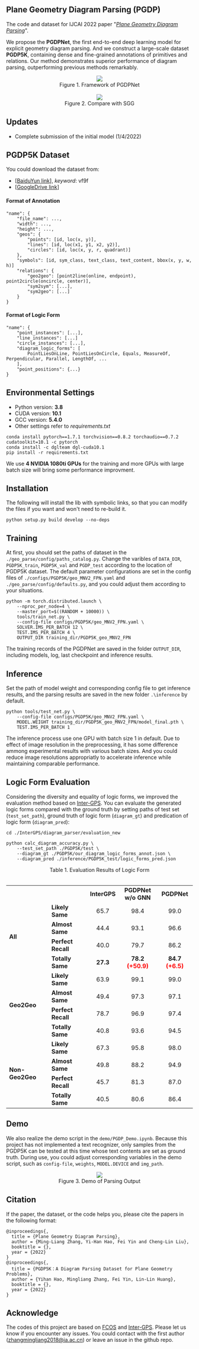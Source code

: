 ## Plane Geometry Diagram Parsing (PGDP)

The code and dataset for IJCAI 2022 paper "[*Plane Geometry Diagram Parsing*]()".

We propose the **PGDPNet**, the first end-to-end deep learning model for explicit geometry diagram parsing. And we construct a large-scale dataset **PGDP5K**, containing dense and fine-grained annotations of primitives and relations. Our method demonstrates superior performance of diagram parsing, outperforming previous methods remarkably.
<div align=center>
	<img src="images/framework.png">
	
</div>
<div align=center>
	Figure 1. Framework of PGDPNet
</div>
</br>
<div align=center>
	<img src="images/compare.png">
</div>
<div align=center>
	Figure 2. Compare with SGG
</div>

## Updates

- Complete submission of the initial model (1/4/2022)

## PGDP5K Dataset
You could download the dataset from:
- [[BaiduYun link](https://pan.baidu.com/s/1TDtWxf0bQZEDnFRGzoxKbg)], _keyword_: vf9f
- [[GoogleDrive link](https://drive.google.com/file/d/1OT332RT-4bV8IKeaaLe2LjWqs1iELoil/view?usp=sharing)]

#### Format of Annotation
```
"name": {
    "file_name": ...,
    "width": ...,
    "height": ...,
    "geos": {
        "points": [id, loc(x, y)], 
        "lines": [id, loc(x1, y1, x2, y2)],
        "circles": [id, loc(x, y, r, quadrant)]           
    },
    "symbols": [id, sym_class, text_class, text_content, bbox(x, y, w, h)]
    "relations": {
        "geo2geo": [point2line(online, endpoint), point2circle(oncircle, center)],
        "sym2sym": [...],
        "sym2geo": [...]
    }
}
```
#### Format of Logic Form
```
"name": {
    "point_instances": [...],
    "line_instances": [...]
    "circle_instances": [...],
    "diagram_logic_forms": [
        PointLiesOnLine, PointLiesOnCircle, Equals, MeasureOf, Perpendicular, Parallel, LengthOf, ...
    ],
    "point_positions": {...}
}
```
## Environmental Settings
- Python version: **3.8**
- CUDA version: **10.1**
- GCC version: **5.4.0**
- Other settings refer to *requirements.txt*
```
conda install pytorch==1.7.1 torchvision==0.8.2 torchaudio==0.7.2 cudatoolkit=10.1 -c pytorch
conda install -c dglteam dgl-cuda10.1
pip install -r requirements.txt
```

We use **4 NVIDIA 1080ti GPUs** for the training and more GPUs with large batch size will bring some performance improvment.

## Installation

The following will install the lib with symbolic links, so that you can modify the files if you want and won't need to re-build it.
```
python setup.py build develop --no-deps
```

## Training

At first, you should set the paths of dataset in the `./geo_parse/config/paths_catalog.py`. Change the varibles of `DATA_DIR`, `PGDP5K_train`, `PGDP5K_val` and `PGDP_test` according to the location of PGDP5K dataset. The default parameter configurations are set in the config files of `./configs/PGDP5K/geo_MNV2_FPN.yaml` and `./geo_parse/config/defaults.py`, and you could adjust them according to your situations.

```
python -m torch.distributed.launch \
    --nproc_per_node=4 \
    --master_port=$((RANDOM + 10000)) \
    tools/train_net.py \
    --config-file configs/PGDP5K/geo_MNV2_FPN.yaml \
    SOLVER.IMS_PER_BATCH 12 \
    TEST.IMS_PER_BATCH 4 \
    OUTPUT_DIR training_dir/PGDP5K_geo_MNV2_FPN
```
The training records of the PGDPNet are saved in the folder `OUTPUT_DIR`, including models, log, last checkpoint and inference results.  

## Inference

Set the path of model weight and corresponding config file to get inference results, and the parsing results are saved in the new folder `.\inference` by default.

```
python tools/test_net.py \
    --config-file configs/PGDP5K/geo_MNV2_FPN.yaml \
    MODEL.WEIGHT training_dir/PGDP5K_geo_MNV2_FPN/model_final.pth \
    TEST.IMS_PER_BATCH 1
```
The inference process use one GPU with batch size 1 in default. Due to effect of image resolution in the preprocessing, it has some difference ammong experimental results with various batch sizes. And you could reduce image resolutions appropriatly to accelerate inference while maintaining comparable performance.

## Logic Form Evaluation

Considering the diversity and equality of logic forms, we improved the evaluation method based on [Inter-GPS](https://github.com/lupantech/InterGPS). You can evaluate the generated logic forms compared with the ground truth by setting paths of test set (`test_set_path`), ground truth of logic form (`diagram_gt`) and predication of logic form (`diagram_pred`):

```
cd ./InterGPS/diagram_parser/evaluation_new
```
```
python calc_diagram_accuracy.py \ 
    --test_set_path ./PGDP5K/test \ 
    --diagram_gt ./PGDP5K/our_diagram_logic_forms_annot.json \ 
    --diagram_pred ./inference/PGDP5K_test/logic_forms_pred.json
```

<div align=center>
	Table 1. Evaluation Results of Logic Form
</div>
</br>
<table align="center">
	<tr>
        <td colspan="2"></td>
	    <td align="center"><b>InterGPS</b></td>
	    <td align="center"><b>PGDPNet<br>w/o GNN</b></td>
	    <td align="center"><b>PGDPNet</b></td>  
	</tr>
    <tr>
        <td rowspan="4"><b>All</b></td>
        <td><b>Likely Same</b></td>
	    <td align="center">65.7</td>
	    <td align="center">98.4</td>
	    <td align="center">99.0</td>  
	</tr>
    <tr>
        <td><b>Almost Same</b></td>
	    <td align="center">44.4</td>
	    <td align="center">93.1</td>
	    <td align="center">96.6</td>  
	</tr>
    <tr>
        <td><b>Perfect Recall</b></td>
	    <td align="center">40.0</td>
	    <td align="center">79.7</td>
	    <td align="center">86.2</td>  
	</tr>
    <tr>
        <td><b>Totally Same</b></td>
	    <td align="center"><b>27.3</b></td>
	    <td align="center"><b>78.2<font color='red'> (+50.9) </font></b></td>
	    <td align="center"><b>84.7<font color='red'> (+6.5) </font></b></td>  
	</tr>
      <tr>
        <td rowspan="4"><b>Geo2Geo</b></td>
        <td><b>Likely Same</b></td>
        <td align="center">63.9</td>
	    <td align="center">99.1</td>
	    <td align="center">99.0</td>
	</tr>
    <tr>
        <td><b>Almost Same</b></td>
        <td align="center">49.4</td>
	    <td align="center">97.3</td>
	    <td align="center">97.1</td>   
	</tr>
    <tr>
        <td><b>Perfect Recall</b></td>
	    <td align="center">78.7</td>
	    <td align="center">96.9</td>
	    <td align="center">97.4</td>  
	</tr>
    <tr>
        <td><b>Totally Same</b></td>
	    <td align="center">40.8</td>
	    <td align="center">93.6</td>
	    <td align="center">94.5</td>  
	</tr>
      <tr>
        <td rowspan="4"><b>Non-Geo2Geo</b></td>
        <td><b>Likely Same</b></td>
	    <td align="center">67.3</td>
	    <td align="center">95.8</td>
	    <td align="center">98.0</td>  
	</tr>
    <tr>
        <td><b>Almost Same</b></td>
	    <td align="center">49.8</td>
	    <td align="center">88.2</td>
	    <td align="center">94.9</td>  
	</tr>
    <tr>
        <td><b>Perfect Recall</b></td>
	    <td align="center">45.7</td>
	    <td align="center">81.3</td>
	    <td align="center">87.0</td>  
	</tr>
    <tr>
        <td><b>Totally Same</b></td>
	    <td align="center">40.5</td>
	    <td align="center">80.6</td>
	    <td align="center">86.4</td>  
	</tr>
</table>

## Demo
We also realize the demo script in the `demo/PGDP_Demo.ipynb`. Because this project has not implemented a text recognizer, only samples from the PGDP5K can be tested at this time whose text contents are set as ground truth. During use, you could adjust corresponding variables in the demo script, such as `config-file`, `weights`, `MODEL.DEVICE` and `img_path`.
<div align=center>
	<img src="images/demo.png">
</div>
<div align=center>
	Figure 3. Demo of Parsing Output
</div>

## Citation

If the paper, the dataset, or the code helps you, please cite the papers in the following format:
```
@inproceedings{,
  title = {Plane Geometry Diagram Parsing},
  author = {Ming-Liang Zhang, Yi-Han Hao, Fei Yin and Cheng-Lin Liu},
  booktitle = {},
  year = {2022}
}
@inproceedings{,
  title = {PGDP5K：A Diagram Parsing Dataset for Plane Geometry Problems},
  author = {Yihan Hao, Mingliang Zhang, Fei Yin, Lin-Lin Huang},
  booktitle = {},
  year = {2022}
}
```


## Acknowledge
The codes of this project are based on [FCOS](https://github.com/tianzhi0549/FCOS/) and [Inter-GPS](https://github.com/lupantech/InterGPS). Please let us know if you encounter any issues. You could contact with the first author (zhangmingliang2018@ia.ac.cn) or leave an issue in the github repo.
